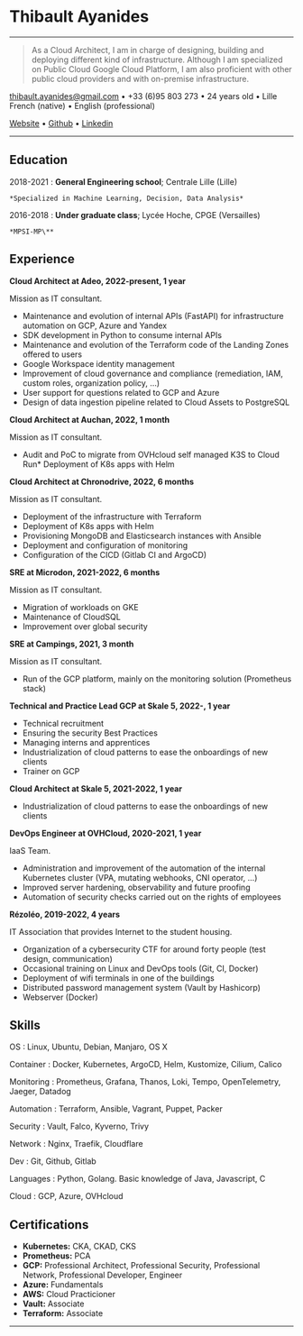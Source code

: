Thibault Ayanides
============

----

> As a Cloud Architect, I am in charge of designing, building and deploying different kind of infrastructure.
> Although I am specialized on Public Cloud Google Cloud Platform, I am also proficient with other public cloud providers and with on-premise infrastructure.


<thibault.ayanides@gmail.com> • +33 (6)95 803 273 • 24 years old • Lille
French (native) • English (professional)

[Website](https://thibaultserti.github.io) • [Github](https://github.com/thibaultserti) • [Linkedin](https://linkedin.com/in/thibaultayanides)

----

Education
---------

2018-2021
:   **General Engineering school**; Centrale Lille (Lille)

    *Specialized in Machine Learning, Decision, Data Analysis*

2016-2018
:   **Under graduate class**; Lycée Hoche, CPGE (Versailles)

    *MPSI-MP\**

Experience
----------

**Cloud Architect at Adeo, 2022-present, 1 year**

Mission as IT consultant.

* Maintenance and evolution of internal APIs (FastAPI) for infrastructure automation on GCP, Azure and Yandex
* SDK development in Python to consume internal APIs
* Maintenance and evolution of the Terraform code of the Landing Zones offered to users
* Google Workspace identity management
* Improvement of cloud governance and compliance (remediation, IAM, custom roles, organization policy, …)
* User support for questions related to GCP and Azure
* Design of data ingestion pipeline related to Cloud Assets to PostgreSQL

**Cloud Architect at Auchan, 2022, 1 month**

Mission as IT consultant.

* Audit and PoC to migrate from OVHcloud self managed K3S to Cloud Run* Deployment of K8s apps with Helm

**Cloud Architect at Chronodrive, 2022, 6 months**

Mission as IT consultant.

* Deployment of the infrastructure with Terraform
* Deployment of K8s apps with Helm
* Provisioning MongoDB and Elasticsearch instances with Ansible
* Deployment and configuration of monitoring
* Configuration of the CICD (Gitlab CI and ArgoCD)

**SRE at Microdon, 2021-2022, 6 months**

Mission as IT consultant.

* Migration of workloads on GKE
* Maintenance of CloudSQL
* Improvement over global security

**SRE at Campings, 2021, 3 month**

Mission as IT consultant.

* Run of the GCP platform, mainly on the monitoring solution (Prometheus stack)

**Technical and Practice Lead GCP at Skale 5, 2022-, 1 year**

* Technical recruitment
* Ensuring the security Best Practices
* Managing interns and apprentices
* Industrialization of cloud patterns to ease the onboardings of new clients
* Trainer on GCP

**Cloud Architect at Skale 5, 2021-2022, 1 year**

* Industrialization of cloud patterns to ease the onboardings of new clients

**DevOps Engineer at OVHCloud, 2020-2021, 1 year**

IaaS Team.

* Administration and improvement of the automation of the internal Kubernetes cluster (VPA, mutating webhooks, CNI operator, …)
* Improved server hardening, observability and future proofing
* Automation of security checks carried out on the rights of employees

**Rézoléo, 2019-2022, 4 years**

IT Association that provides Internet to the student housing.

* Organization of a cybersecurity CTF for around forty people (test design, communication)
* Occasional training on Linux and DevOps tools (Git, CI, Docker)
* Deployment of wifi terminals in one of the buildings
* Distributed password management system (Vault by Hashicorp)
* Webserver (Docker)

Skills
--------------------

OS
: Linux, Ubuntu, Debian, Manjaro, OS X

Container
: Docker, Kubernetes, ArgoCD, Helm, Kustomize, Cilium, Calico

Monitoring
: Prometheus, Grafana, Thanos, Loki, Tempo, OpenTelemetry, Jaeger, Datadog

Automation
: Terraform, Ansible, Vagrant, Puppet, Packer

Security
: Vault, Falco, Kyverno, Trivy

Network
: Nginx, Traefik, Cloudflare

Dev
: Git, Github, Gitlab

Languages
: Python, Golang. Basic knowledge of Java, Javascript, C

Cloud
: GCP, Azure, OVHcloud

Certifications
----------------------------------------

* **Kubernetes:** CKA, CKAD, CKS
* **Prometheus:** PCA
* **GCP:** Professional Architect, Professional Security, Professional Network, Professional Developer, Engineer
* **Azure:** Fundamentals
* **AWS:** Cloud Practicioner
* **Vault:** Associate
* **Terraform:** Associate

----
